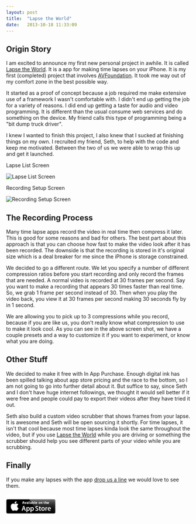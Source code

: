 ```yaml
---
layout: post
title:  "Lapse the World"
date:   2013-10-18 11:33:09
---
```


## Origin Story

I am excited to announce my first new personal project in awhile. It is called [Lapse the World](http://lapsetheworld.com/). It is a app for making time lapses on your iPhone. It is my first (completed) project that involves [AVFoundation](https://developer.apple.com/av-foundation/). It took me way out of my comfort zone in the best possible way.

It started as a proof of concept because a job required me make extensive use of a framework I wasn't comfortable with. I didn't end up getting the job for a variety of reasons. I did end up getting a taste for audio and video programming. It is different than the usual consume web services and do something on the device. My friend calls this type of programming being a "bit dump truck driver". 

I knew I wanted to finish this project, I also knew that I sucked at finishing things on my own. I recruited my friend, Seth, to help with the code and keep me motivated. Between the two of us we were able to wrap this up and get it launched.

<div class="row">

  <div class="text-center screen_shot span6">
    <p class="caption">Lapse List Screen</p>
    <img src="http://lapsetheworld.com/img/1.png" alt="Lapse List Screen" />
  </div> 

  <div class="text-center screen_shot span6">
    <p class="caption">Recording Setup Screen</p>
    <img src="http://lapsetheworld.com/img/2.png" alt="Recording Setup Screen" />
  </div> 
</div>

## The Recording Process

Many time lapse apps record the video in real time then compress it later. This is good for some reasons and bad for others. The best part about this approach is that you can choose how fast to make the video look after it has been recorded. The downside is that the recording is stored in it's original size which is a deal breaker for me since the iPhone is storage constrained.

We decided to go a different route. We let you specify a number of different compression ratios before you start recording and only record the frames that are needed. A normal video is recorded at 30 frames per second. Say you want to make a recording that appears 30 times faster than real time. So, we grab 1 frame per second instead of 30. Then when you play the video back, you view it at 30 frames per second making 30 seconds fly by in 1 second.

We are allowing you to pick up to 3 compressions while you record, because if you are like us, you don't really know what compression to use to make it look cool. As you can see in the above screen shot, we have a couple presets and a way to customize it if you want to experiment, or know what you are doing.

## Other Stuff

We decided to make it free with In App Purchase. Enough digital ink has been spilled talking about app store pricing and the race to the bottom, so I am not going to go into further detail about it. But suffice to say, since Seth and I don't have huge internet followings, we thought it would sell better if it were free and people could pay to export their videos after they have tried it out.

Seth also build a custom video scrubber that shows frames from your lapse. It is awesome and Seth will be open sourcing it shortly. For time lapses, it isn't that cool because most time lapses kinda look the same throughout the video, but if you use [Lapse the World](http://lapsetheworld.com/) while you are driving or something the scrubber should help you see different parts of your video while you are scrubbing.

## Finally

If you make any lapses with the app [drop us a line](mailto:support@lapsetheworld.com) we would love to see them.

<div class="row">

  <div class="text-center screen_shot span12">
    <a href="https://itunes.apple.com/us/app/lapse-the-world/id712798885?ls=1&mt=8&at=11lbUE&ct=schlu_org"><img src="/img/Available_on_the_App_Store_Badge_US-UK_135x40.png" /></a>
  </div>
</div>
